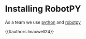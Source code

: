 # Installing RobotPY 

As a team we use [python](tools/python/README.md) and [robotpy](tools/robotpy/README.md)




{{#authors lmaxwell24}}